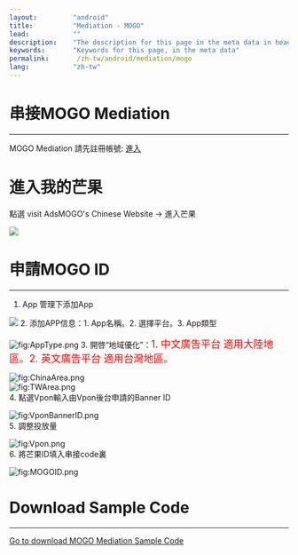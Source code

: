 ```yaml
---
layout:         "android"
title:          "Mediation - MOGO"
lead:           ""
description:    "The description for this page in the meta data in header."
keywords:       "Keywords for this page, in the meta data"
permalink:       /zh-tw/android/mediation/mogo
lang:           "zh-tw"
---
```

# 串接MOGO Mediation
---
MOGO Mediation 請先註冊帳號: [進入]  

# 進入我的芒果
點選 visit AdsMOGO's Chinese Website -&gt; 進入芒果  

![][0]

# 申請MOGO ID
---
1. App 管理下添加App  

![][1] 2. 添加APP信息：1. App名稱。2. 選擇平台。3. App類型  

![][2] 3. 開啓“地域優化”：<font size="4" color="red">1. 中文廣告平台
適用大陸地區。2. 英文廣告平台 適用台灣地區。</font>  

![][3]  
![][4]  
4. 點選Vpon輸入由Vpon後台申請的Banner ID  

![][5]  
5. 調整投放量  

![][6]  
6. 將芒果ID填入串接code裏  

![][7]

# Download Sample Code
---
[Go to download MOGO Mediation Sample Code]


  [進入]: {{site.baseurl}}/assets/img/http://www.adsmogo.com/
  [0]: {{site.baseurl}}/assets/img/MyMOGO.png
  [1]: {{site.baseurl}}/assets/img/AddApp.png  
  [2]: {{site.baseurl}}/assets/img/AppType.png "fig:AppType.png"
  [3]: {{site.baseurl}}/assets/img/ChinaArea.png "fig:ChinaArea.png"
  [4]: {{site.baseurl}}/assets/img/TWArea.png "fig:TWArea.png"
  [5]: {{site.baseurl}}/assets/img/VponBannerID.png "fig:VponBannerID.png"
  [6]: {{site.baseurl}}/assets/img/Vpon.png "fig:Vpon.png"
  [7]: {{site.baseurl}}/assets/img/MOGOID.png "fig:MOGOID.png"
  [Go to download MOGO Mediation Sample Code]: {{site.baseurl}}/assets/img/
